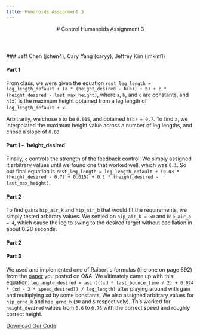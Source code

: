 ```yaml
---
title: Humanoids Assignment 3
---
```


<header>
# Control <span>Humanoids Assignment 3</span>
</header>
### Jeff Chen (jchen4), Cary Yang (caryy), Jeffrey Kim (jmkim1)

#### Part 1

From class, we were given the equation `rest_leg_length = leg_length_default + (a * (height_desired - h(b)) + b) + c * (height_desired - last_max_height)`, where `a`, `b`, and `c` are constants, and `h(x)` is the maximum height obtained from a leg length of `leg_length_default + x`.

Arbitrarily, we chose `b` to be `0.015`, and obtained `h(b) = 0.7`. To find `a`, we interpolated the maximum height value across a number of leg lengths, and chose a slope of `0.03`.

<aside class="figure" id="graph_part_1">
	<h4 class="figure-title">Part 1 - `height_desired`</h4>
</aside>

Finally, `c` controls the strength of the feedback control. We simply assigned it arbitrary values until we found one that worked well, which was `0.1`. So our final equation is `rest_leg_length = leg_length_default + (0.03 * (height_desired - 0.7) + 0.015) + 0.1 * (height_desired - last_max_height)`.

#### Part 2

To find gains `hip_air_k` and `hip_air_b` that would fit the requirements, we simply tested arbitrary values. We settled on `hip_air_k = 50` and `hip_air_b = 4`, which cause the leg to swing to the desired target without oscillation in about 0.28 seconds.

<aside class="figure" id="graph_part_2">
	<h4 class="figure-title">Part 2</h4>
</aside>

#### Part 3

We used and implemented one of Raibert's formulas (the one on page 692) from the [paper](http://repository.upenn.edu/cgi/viewcontent.cgi?article=1414&context=ese_papers) you posted on Q&A. We ultimately came up with this equation: `leg_angle_desired = asin(((xd * last_bounce_time / 2) + 0.024 * (xd - 2 * speed_desired)) / leg_length)` after playing around with gain and multiplying xd by some constants. We also assigned arbitrary values for `hip_grnd_k` and `hip_grnd_b` (`30` and `5` respectively). This worked for `height_desired` values from `0.6` to `0.76` with the correct speed and roughly correct height.

<div id="download-btn-container">
  <a href="asst3_parts1_2.zip" class="btn blue" role="button">
    <i class="icon ion-code-download"></i>
    Download Our Code
  </a>
</div>
